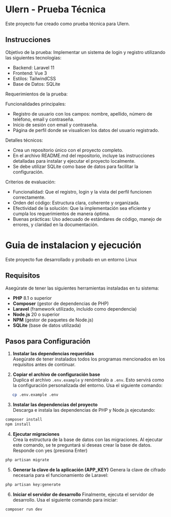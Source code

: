 # Ulern - Prueba Técnica

Este proyecto fue creado como prueba técnica para Ulern.

## Instrucciones
Objetivo de la prueba:
Implementar un sistema de login y registro utilizando las siguientes tecnologías:
- Backend: Laravel 11
- Frontend: Vue 3
- Estilos: TailwindCSS
- Base de Datos: SQLite

Requerimientos de la prueba:

Funcionalidades principales:
- Registro de usuario con los campos: nombre, apellido, número de teléfono, email y contraseña.
- Inicio de sesión con email y contraseña.
- Página de perfil donde se visualicen los datos del usuario registrado.

Detalles técnicos:
- Crea un repositorio único con el proyecto completo.
- En el archivo README.md del repositorio, incluye las instrucciones detalladas para instalar y ejecutar el proyecto localmente.
- Se debe utilizar SQLite como base de datos para facilitar la configuración.

Criterios de evaluación:
- Funcionalidad: Que el registro, login y la vista del perfil funcionen correctamente.
- Orden del código: Estructura clara, coherente y organizada.
- Efectividad de la solución: Que la implementación sea eficiente y cumpla los requerimientos de manera óptima.
- Buenas prácticas: Uso adecuado de estándares de código, manejo de errores, y claridad en la documentación.

# Guia de instalacion y ejecución
Este proyecto fue desarrollado y probado en un entorno Linux

## Requisitos

Asegúrate de tener las siguientes herramientas instaladas en tu sistema:

- **PHP** 8.1 o superior
- **Composer** (gestor de dependencias de PHP)
- **Laravel** (framework utilizado, incluido como dependencia)
- **Node.js** 20 o superior
- **NPM** (gestor de paquetes de Node.js)
- **SQLite** (base de datos utilizada)

## Pasos para Configuración

1. **Instalar las dependencias requeridas**  
Asegúrate de tener instalados todos los programas mencionados en los requisitos antes de continuar.

2. **Copiar el archivo de configuración base**  
Duplica el archivo `.env.example` y renómbralo a `.env`. Esto servirá como la configuración personalizada del entorno. Usa el siguiente comando:
```bash
   cp .env.example .env
```

3. **Instalar las dependencias del proyecto**  
Descarga e instala las dependencias de PHP y Node.js ejecutando:
```bash
composer install
npm install
```

4. **Ejecutar migraciones**  
Crea la estructura de la base de datos con las migraciones. Al ejecutar este comando, se te preguntará si deseas crear la base de datos. Responde con yes (presiona Enter)
```bash
php artisan migrate
```

5. **Generar la clave de la aplicación (APP_KEY)**
Genera la clave de cifrado necesaria para el funcionamiento de Laravel:
```bash
php artisan key:generate
```

6. **Iniciar el servidor de desarrollo**
Finalmente, ejecuta el servidor de desarrollo. Usa el siguiente comando para iniciar:
```bash
composer run dev
```
